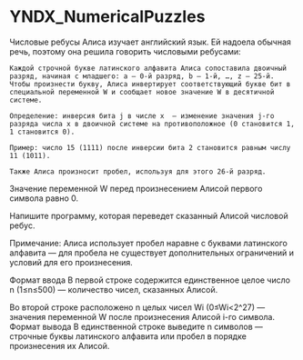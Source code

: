 # YNDX_NumericalPuzzles
Числовые ребусы
 Алиса изучает английский язык. Ей надоела обычная речь, поэтому она решила говорить числовыми ребусами:

    Каждой строчной букве латинского алфавита Алиса сопоставила двоичный разряд, начиная с младшего: a — 0-й разряд, b — 1-й, …, z — 25-й.
    Чтобы произнести букву, Алиса инвертирует соответствующий букве бит в специальной переменной W и сообщает новое значение W в десятичной системе.

    Определение: инверсия бита j в числе x  — изменение значения j-го разряда числа x в двоичной системе на противоположное (0 становится 1, 1 становится 0).

    Пример: число 15 (1111) после инверсии бита 2 становится равным числу 11 (1011).

    Также Алиса произносит пробел, используя для этого 26-й разряд.

Значение переменной W перед произнесением Алисой первого символа равно 0.

Напишите программу, которая переведет сказанный Алисой числовой ребус.

Примечание: Алиса использует пробел наравне с буквами латинского алфавита  — для пробела не существует дополнительных ограничений и условий для его произнесения.

Формат ввода
В первой строке содержится единственное целое число n (1≤n≤500)  — количество чисел, сказанных Алисой.

Во второй строке расположено n целых чисел Wi (0≤Wi<2^27)  — значения переменной W после произнесения Алисой i-го символа.
Формат вывода
В единственной строке выведите n символов  — строчные буквы латинского алфавита или пробел в порядке произнесения их Алисой. 
